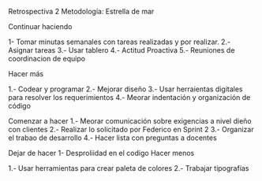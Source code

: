 Retrospectiva 2
Metodología: Estrella de mar

Continuar haciendo

1- Tomar minutas semanales con tareas realizadas y por realizar.
2.- Asignar tareas
3.- Usar tablero
4.- Actitud Proactiva
5.- Reuniones de coordinacion de equipo

Hacer más

1.- Codear y programar
2.- Mejorar diseño
3.- Usar herraientas digitales para resolver los requerimientos
4.- Meorar indentación y organización de código

Comenzar a hacer
1.- Meorar comunicación sobre exigencias a nivel dieño con clientes
2.- Realizar lo solicitado por Federico en Sprint 2
3.- Organizar el trabao de desarrollo
4.- Hacer lista con preguntas a docentes

Dejar de hacer
1- Desproliidad en el codigo
 Hacer menos

 1.- Usar herramientas para crear paleta de colores
 2.- Trabajar tipografías


